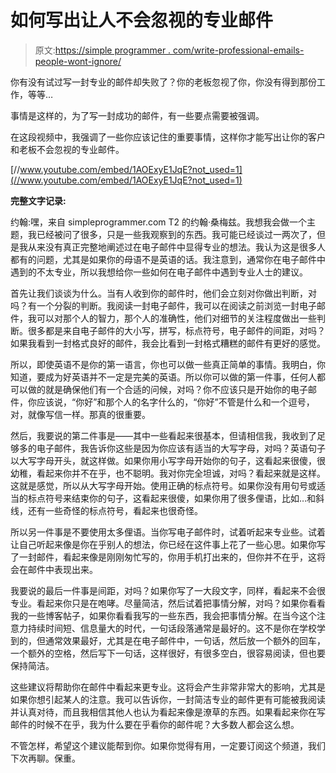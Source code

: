 # 如何写出让人不会忽视的专业邮件

> 原文:[https://simple programmer . com/write-professional-emails-people-wont-ignore/](https://simpleprogrammer.com/write-professional-emails-people-wont-ignore/)

你有没有试过写一封专业的邮件却失败了？你的老板忽视了你，你没有得到那份工作，等等…

事情是这样的，为了写一封成功的邮件，有一些要点需要被强调。

在这段视频中，我强调了一些你应该记住的重要事情，这样你才能写出让你的客户和老板不会忽视的专业邮件。

[//www.youtube.com/embed/1AOExyE1JqE?not_used=1](//www.youtube.com/embed/1AOExyE1JqE?not_used=1)

**完整文字记录:**

约翰:嘿，来自 simpleprogrammer.com T2 的约翰·桑梅兹。我想我会做一个主题，我已经被问了很多，只是一些我观察到的东西。我可能已经谈过一两次了，但是我从来没有真正完整地阐述过在电子邮件中显得专业的想法。我认为这是很多人都有的问题，尤其是如果你的母语不是英语的话。我注意到，通常你在电子邮件中遇到的不太专业，所以我想给你一些如何在电子邮件中遇到专业人士的建议。

首先让我们谈谈为什么。当有人收到你的邮件时，他们会立刻对你做出判断，对吗？有一个分裂的判断。我阅读一封电子邮件，我可以在阅读之前浏览一封电子邮件，我可以对那个人的智力，那个人的准确性，他们对细节的关注程度做出一些判断。很多都是来自电子邮件的大小写，拼写，标点符号，电子邮件的间距，对吗？如果我看到一封格式良好的邮件，我会比看到一封格式糟糕的邮件有更好的感觉。

所以，即使英语不是你的第一语言，你也可以做一些真正简单的事情。我明白，你知道，要成为好英语并不一定是完美的英语。所以你可以做的第一件事，任何人都可以做的就是确保他们有一个合适的问候，对吗？你不应该只是开始你的电子邮件，你应该说，“你好”和那个人的名字什么的，“你好”不管是什么和一个逗号，对，就像写信一样。那真的很重要。

然后，我要说的第二件事是——其中一些看起来很基本，但请相信我，我收到了足够多的电子邮件，我告诉你这些是因为你应该有适当的大写字母，对吗？英语句子以大写字母开头，就这样做。如果你用小写字母开始你的句子，这看起来很傻，很幼稚，看起来你并不在乎，也不聪明。我对你完全坦诚，对吗？看起来就是这样。这就是感觉，所以从大写字母开始。使用正确的标点符号。如果你没有用句号或适当的标点符号来结束你的句子，这看起来很傻，如果你用了很多俚语，比如…和斜线，还有一些奇怪的标点符号，看起来也很奇怪。

所以另一件事是不要使用太多俚语。当你写电子邮件时，试着听起来专业些。试着让自己听起来像是你在乎别人的想法，你已经在这件事上花了一些心思。如果你写了一封邮件，看起来像是刚刚匆忙写的，你用手机打出来的，但你并不在乎，这将会在邮件中表现出来。

我要说的最后一件事是间距，对吗？如果你写了一大段文字，同样，看起来不会很专业。看起来你只是在咆哮。尽量简洁，然后试着把事情分解，对吗？如果你看看我的一些博客帖子，如果你看看我写的一些东西，我会把事情分解。在当今这个注意力持续时间短、信息量大的时代，一句话段落通常是最好的。这不是你在学校学到的，但通常效果最好，尤其是在电子邮件中，一句话，然后放一个额外的回车，一个额外的空格，然后写下一句话，这样很好，有很多空白，很容易阅读，但也要保持简洁。

这些建议将帮助你在邮件中看起来更专业。这将会产生非常非常大的影响，尤其是如果你想引起某人的注意。我可以告诉你，一封简洁专业的邮件更有可能被我阅读并认真对待，而且我相信其他人也认为看起来像是潦草的东西。如果看起来你在写邮件的时候不在乎，我为什么要在乎看你的邮件呢？大多数人都会这么想。

不管怎样，希望这个建议能帮到你。如果你觉得有用，一定要订阅这个频道，我们下次再聊。保重。